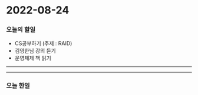 2022-08-24
==========

### 오늘의 할일
* CS공부하기 (주제 : RAID)
* 김영한님 강의 듣기
* 운영체제 책 읽기

<hr/>
<hr/>

### 오늘 한일